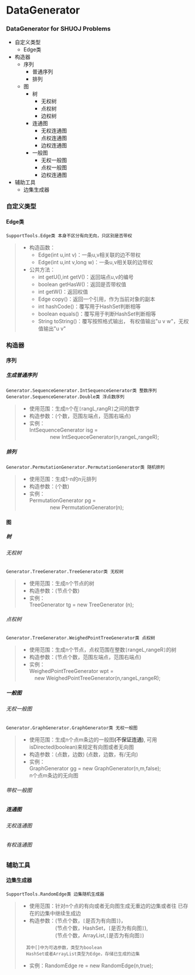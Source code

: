 # DataGenerator

### DataGenerator for SHUOJ Problems
* 自定义类型
    * Edge类
* 构造器
    * 序列
        * 普通序列
        * 排列
    * 图
        * 树
            * 无权树
            * 点权树
            * 边权树
        * 连通图
            * 无权连通图
            * 点权连通图
            * 边权连通图
        * 一般图
            * 无权一般图
            * 点权一般图
            * 边权连通图
* 辅助工具
    * 边集生成器
### 自定义类型
#### Edge类
```
SupportTools.Edge类 本身不区分有向无向，只区别是否带权
```
> * 构造函数：
>    * Edge(int u,int v)：一条u,v相关联的边不带权
>    * Edge(int u,int v,long w)：一条u,v相关联的边带权
> * 公共方法：
>    * int getU(),int getV()：返回端点u,v的编号
>    * boolean getHasW()：返回是否带权值
>    * int getW()：返回权值
>    * Edge copy()：返回一个引用，作为当前对象的副本
>    * int hashCode()：覆写用于HashSet判断相等
>    * boolean equals()：覆写用于判断HashSet判断相等
>    * String toString()：覆写按照格式输出，
有权值输出"u v w"，无权值输出"u v"
### 构造器
#### 序列
##### 生成普通序列
```
Generator.SequenceGenerator.IntSequenceGenerator类 整数序列
Generator.SequenceGenerator.Double类 浮点数序列
```
> * 使用范围：生成n个在`[`rangL,rangR`]`之间的数字
> * 构造参数：(个数，范围左端点，范围右端点)
> * 实例：
> <br/>IntSequenceGenerator isg =  <br/>
　　　　new IntSequeceGenerator(n,rangeL,rangeR);

##### 排列
```
Generator.PermutationGenerator.PermutationGenerator类 随机排列
```
> * 使用范围：生成1-n的n元排列
> * 构造参数：(个数)
> * 实例：
> <br/> PermutationGenerator pg = <br/>
　　　　new PermutationGenerator(n);
#### 图
##### 树
###### 无权树
```
Generator.TreeGenerator.TreeGenerator类 无权树
```
> * 使用范围：生成n个节点的树
> * 构造参数：(节点个数)
> * 实例：
> <br/> TreeGenerator tg = new TreeGenerator (n);
###### 点权树
```
Generator.TreeGenerator.WeighedPointTreeGenerator类 点权树
```
> * 使用范围：生成n个节点，点权范围在整数`[`rangeL,rangeR`]`的树
> * 构造参数：(节点个数，范围左端点，范围右端点)
> * 实例：
> <br/> WeighedPointTreeGenerator wpt = <br/>
　new WeighedPointTreeGenerator(n,rangeL,rangeR);
##### 一般图
###### 无权一般图
```
Generator.GraphGenerator.GraphGenerator类 无权一般图
```
> * 使用范围：生成n个点m条边的一般图<b>(不保证连通)</b>,
可用isDirected(boolean)来规定有向图或者无向图
> * 构造参数：(点数，边数) (点数，边数，有/无向)
> * 实例：
> <br/> GraphGenerator gg = new GraphGenerator(n,m,false);
> <br/> n个点m条边的无向图
###### 带权一般图
##### 连通图
###### 无权连通图
###### 有权连通图

### 辅助工具
#### 边集生成器
```
SupportTools.RandomEdge类 边集随机生成器
```
> * 使用范围：针对n个点的有向或者无向图生成无重边的边集或者往
已存在的边集中继续生成边
> * 构造参数：(节点个数，`[`是否为有向图`]`)，<br/>
> 　　　　　(节点个数，HashSet，`[`是否为有向图`]`),<br/>
> 　　　　　(节点个数，ArrayList,`[`是否为有向图`]`)<br/>
> ```
>   其中[]中为可选参数，类型为boolean
>   HashSet或者ArrayList类型为Edge，存储已生成的边集
> ```
> * 实例：RandomEdge re = new RandomEdge(n,true);